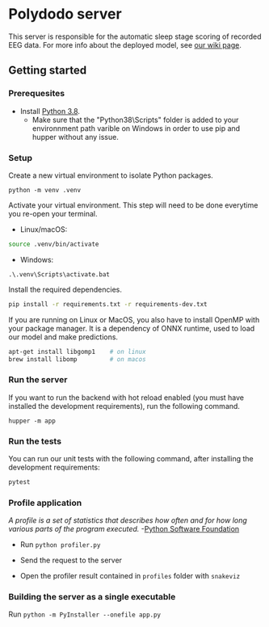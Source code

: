 # Polydodo server

This server is responsible for the automatic sleep stage scoring of recorded EEG data. For more info about the deployed model, see [our wiki page](https://github.com/PolyCortex/polydodo/wiki/model).

## Getting started
### Prerequesites
- Install [Python 3.8](https://www.python.org/downloads/).
  - Make sure that the "Python38\Scripts" folder is added to your environnment path varible on Windows in order to use pip and hupper without any issue.

### Setup

Create a new virtual environment to isolate Python packages.
```
python -m venv .venv
```

Activate your virtual environment. This step will need to be done everytime you re-open your terminal.
- Linux/macOS:
```bash
source .venv/bin/activate
```
- Windows:
```
.\.venv\Scripts\activate.bat
```

Install the required dependencies.
```bash
pip install -r requirements.txt -r requirements-dev.txt
```

If you are running on Linux or MacOS, you also have to install OpenMP with your package manager. It is a dependency of ONNX runtime, used to load our model and make predictions.

```bash
apt-get install libgomp1    # on linux
brew install libomp         # on macos
```

### Run the server

If you want to run the backend with hot reload enabled (you must have installed the development requirements), run the following command.

```
hupper -m app
```

### Run the tests

You can run our unit tests with the following command, after installing the development requirements:

```bash
pytest
```

### Profile application
*A profile is a set of statistics that describes how often and for how long various parts of the program executed.* -[Python Software Foundation](https://docs.python.org/3/library/profile.html)

- Run `python profiler.py`

- Send the request to the server

- Open the profiler result contained in `profiles` folder with `snakeviz`

### Building the server as a single executable

Run `python -m PyInstaller --onefile app.py`
